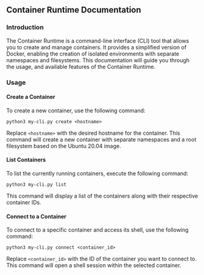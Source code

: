## Container Runtime Documentation

### Introduction
The Container Runtime is a command-line interface (CLI) tool that allows you to create and manage containers. It provides a simplified version of Docker, enabling the creation of isolated environments with separate namespaces and filesystems. This documentation will guide you through the usage, and available features of the Container Runtime.

### Usage

#### Create a Container
To create a new container, use the following command:
```
python3 my-cli.py create <hostname>
```
Replace `<hostname>` with the desired hostname for the container. This command will create a new container with separate namespaces and a root filesystem based on the Ubuntu 20.04 image.

#### List Containers
To list the currently running containers, execute the following command:
```
python3 my-cli.py list
```

This command will display a list of the containers along with their respective container IDs.

#### Connect to a Container
To connect to a specific container and access its shell, use the following command:
```
python3 my-cli.py connect <container_id>
```
Replace `<container_id>` with the ID of the container you want to connect to. This command will open a shell session within the selected container.

